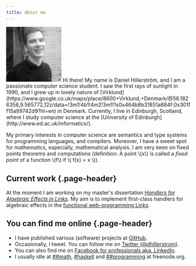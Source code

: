 ```yaml
---
title: About me
---
```

<img alt="Photography of me, February 2014" src="images/danielhillerstrom.jpg" style="width:150px;" class="img-circle img-responsive profile-pic" />
Hi there! My name is Daniel Hillerstr&ouml;m, and I am a passionate computer science student. I saw the first rays of sunlight in 1990, and I grew up in lovely nature of [Virklund](https://www.google.co.uk/maps/place/8600+Virklund,+Denmark/@56.1826356,9.565772,12z/data=!3m1!4b1!4m2!3m1!1s0x464b8b31851a884f:0x301ff15a89742d9?hl=en) in Denmark. 
Currently, I live in Edinburgh, Scotland, where I study computer science at the [University of Edinburgh](http://www.ed.ac.uk/informatics/).

My primary interests in computer science are semantics and type systems for programming languages, and compilers. Moreover, I have a sweet spot for mathematics, especially, mathematical analysis. I am very keen on fixed points theorems and computations (definition: A point \\(x\\) is called a *fixed point* of a function \\(f\\) if \\( f(x) = x \\)).

## Current work {.page-header}
At the moment I am working on my master's dissertation [*Handlers for Algebraic Effects in Links*](https://github.com/dhil/links-effect-handlers).
My aim is to implement first-class handlers for algebraic effects in the [functional web-programming Links](http://groups.inf.ed.ac.uk/links/).

## You can find me online {.page-header}
* I have published various (software) projects at [GitHub](https://github.com/dhil).
* Occasionally, I tweet. You can follow me on [Twitter (\@dhillerstrom)](https://twitter.com/intent/user?screen_name=dhillerstrom).
* You can also find me on [Facebook for professionals aka. LinkedIn](https://uk.linkedin.com/in/danielhillerstrom).
* I usually idle at [\#\#math](irc://irc.freenode.net/#math), [\#haskell](irc://irc.freenode.net/haskell) and [\#\#programming](irc://irc.freenode.net/#programming) at freenode.org.
